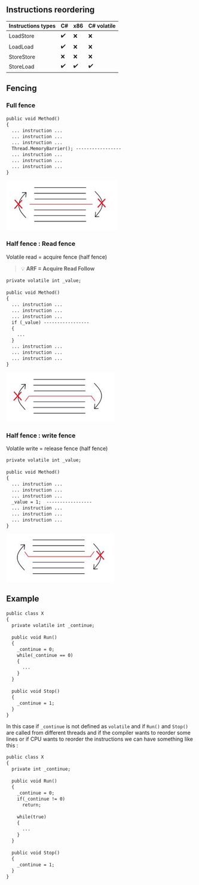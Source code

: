 ## Instructions reordering

| Instructions types | C#  					| x86 					| C# volatile 			|
| ------------------ | --- 					| --- 					| ----------- 			|
| LoadStore          | :heavy_check_mark:   | :x:   				| :x:           		|
| LoadLoad           | :heavy_check_mark:   | :x:   				| :x:           		|
| StoreStore         | :x:   				| :x:					| :x:           		|
| StoreLoad          | :heavy_check_mark:   | :heavy_check_mark:   	| :heavy_check_mark:   	|

## Fencing
### Full fence
```Csharp
public void Method()
{
  ... instruction ...
  ... instruction ...
  ... instruction ...
  Thread.MemoryBarrier(); -----------------
  ... instruction ...
  ... instruction ...
  ... instruction ...
}
```
![full fence](img/full.jpg)
### Half fence : Read fence
Volatile read = acquire fence (half fence)

> :bulb: **ARF = Acquire Read Follow**

```Csharp
private volatile int _value;

public void Method()
{
  ... instruction ...
  ... instruction ...
  ... instruction ...
  if (_value) -----------------
  {
    ...
  }
  ... instruction ...
  ... instruction ...
  ... instruction ...
}
```
![read fence](img/read.jpg)
### Half fence : write fence
Volatile write = release fence (half fence)
```Csharp
private volatile int _value;

public void Method()
{
  ... instruction ...
  ... instruction ...
  ... instruction ...
  _value = 1;  -----------------
  ... instruction ...
  ... instruction ...
  ... instruction ...
}
```
![write fence](img/write.jpg)

## Example
```CSharp
public class X 
{
  private volatile int _continue;
  
  public void Run()
  {
    _continue = 0;
    while(_continue == 0)
    {
      ...
    }
  }
  
  public void Stop()
  {
    _continue = 1;
  }
}
```
In this case if `_continue` is not defined as `volatile` and if `Run()` and `Stop()` are called from different threads and if the compiler wants to reorder some lines or if CPU wants to reorder the instructions we can have something like this :
```CSharp
public class X 
{
  private int _continue;
  
  public void Run()
  {
    _continue = 0;
    if(_continue != 0)
      return;
    
    while(true)
    {
      ...
    }
  }
  
  public void Stop()
  {
    _continue = 1;
  }
}
```
